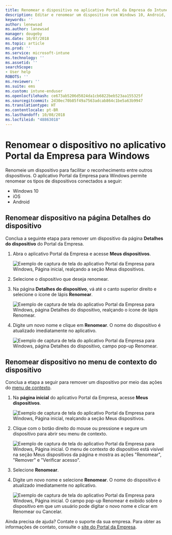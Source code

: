 ```yaml
---
title: Renomear o dispositivo no aplicativo Portal da Empresa do Intune para Windows
description: Editar e renomear um dispositivo com Windows 10, Android, iOS ou Microsoft HoloLens no aplicativo Portal da Empresa do Intune para Windows
keywords: ''
author: lenewsad
ms.author: lanewsad
manager: dougeby
ms.date: 10/07/2018
ms.topic: article
ms.prod: ''
ms.service: microsoft-intune
ms.technology: ''
ms.assetid: ''
searchScope:
- User help
ROBOTS: ''
ms.reviewer: ''
ms.suite: ems
ms.custom: intune-enduser
ms.openlocfilehash: ce673ab5206d5024da1cb6822beb523aa155325f
ms.sourcegitcommit: 2d30ec70b85f49a7563adcab864c1be5a63b9947
ms.translationtype: HT
ms.contentlocale: pt-BR
ms.lasthandoff: 10/08/2018
ms.locfileid: "48863018"
---
```

# <a name="rename-device-from-the-company-portal-app-for-windows"></a>Renomear o dispositivo no aplicativo Portal da Empresa para Windows
Renomeie um dispositivo para facilitar o reconhecimento entre outros dispositivos. O aplicativo Portal da Empresa para Windows permite renomear os tipos de dispositivos conectados a seguir:  
* Windows 10
* iOS
* Android  

## <a name="rename-device-from-device-details-page"></a>Renomear dispositivo na página **Detalhes do dispositivo**  
Conclua a seguinte etapa para remover um dispositivo da página **Detalhes do dispositivo** do Portal da Empresa. 

1. Abra o aplicativo Portal da Empresa e acesse **Meus dispositivos**.  

    ![Exemplo de captura de tela do aplicativo Portal da Empresa para Windows, Página inicial, realçando a seção Meus dispositivos.](./media/1809_CheckAccess_Context_Select_Device.png)  
2. Selecione o dispositivo que deseja renomear.
3. Na página **Detalhes do dispositivo**, vá até o canto superior direito e selecione o ícone de lápis **Renomear**.  

     ![Exemplo de captura de tela do aplicativo Portal da Empresa para Windows, página Detalhes do dispositivo, realçando o ícone de lápis Renomear.](./media/1809_Rename_CPapp_Windows_icon.png) 
4. Digite um novo nome e clique em **Renomear**. O nome do dispositivo é atualizado imediatamente no aplicativo.  

     ![Exemplo de captura de tela do aplicativo Portal da Empresa para Windows, página Detalhes do dispositivo, campo pop-up Renomear.](./media/1808_RenameApp_Popup.png)  

## <a name="rename-device-from-device-context-menu"></a>Renomear dispositivo no menu de contexto do dispositivo  
Conclua a etapa a seguir para remover um dispositivo por meio das ações do [menu de contexto](https://docs.microsoft.com//windows/uwp/design/controls-and-patterns/menus).  

1. Na **página inicial** do aplicativo Portal da Empresa, acesse **Meus dispositivos**.

    ![Exemplo de captura de tela do aplicativo Portal da Empresa para Windows, Página inicial, realçando a seção Meus dispositivos.](./media/1809_CheckAccess_Context_Select_Device.png)  
2. Clique com o botão direito do mouse ou pressione e segure um dispositivo para abrir seu menu de contexto.  

    ![Exemplo de captura de tela do aplicativo Portal da Empresa para Windows, Página inicial. O menu de contexto do dispositivo está visível na seção **Meus dispositivos** da página e mostra as ações "Renomear", "Remover" e "Verificar acesso".](./media/1809_DeviceContextMenu_Windows_CP.png)    
3. Selecione **Renomear**.  
4. Digite um novo nome e selecione **Renomear**. O nome do dispositivo é atualizado imediatamente no aplicativo.  

     ![Exemplo de captura de tela do aplicativo Portal da Empresa para Windows, Página inicial. O campo pop-up Renomear é exibido sobre o dispositivo em que um usuário pode digitar o novo nome e clicar em Renomear ou Cancelar.](./media/1808_RenameApp_Popup.png)  

Ainda precisa de ajuda? Contate o suporte da sua empresa. Para obter as informações de contato, consulte o [site do Portal da Empresa](https://go.microsoft.com/fwlink/?linkid=2010980).

